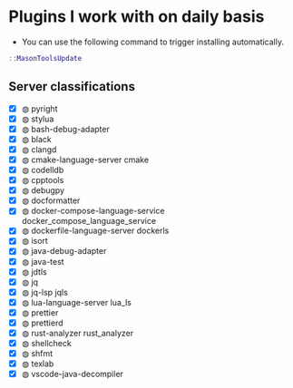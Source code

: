 # Plugins I work with on daily basis

- You can use the following command to trigger installing automatically.

```lua
::MasonToolsUpdate

```

## Server classifications

- [x] ◍ pyright
- [x] ◍ stylua
- [x] ◍ bash-debug-adapter
- [x] ◍ black
- [x] ◍ clangd
- [x] ◍ cmake-language-server cmake
- [x] ◍ codelldb
- [x] ◍ cpptools
- [x] ◍ debugpy
- [x] ◍ docformatter
- [x] ◍ docker-compose-language-service docker_compose_language_service
- [x] ◍ dockerfile-language-server dockerls
- [x] ◍ isort
- [x] ◍ java-debug-adapter
- [x] ◍ java-test
- [x] ◍ jdtls
- [x] ◍ jq
- [x] ◍ jq-lsp jqls
- [x] ◍ lua-language-server lua_ls
- [x] ◍ prettier
- [x] ◍ prettierd
- [x] ◍ rust-analyzer rust_analyzer
- [x] ◍ shellcheck
- [x] ◍ shfmt
- [x] ◍ texlab
- [x] ◍ vscode-java-decompiler
